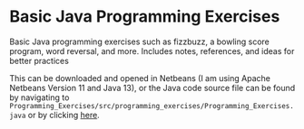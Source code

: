 # Basic Java Programming Exercises
 Basic Java programming exercises such as fizzbuzz, a bowling score program, word reversal, and more. Includes notes, references, and ideas for better practices
 
 This can be downloaded and opened in Netbeans (I am using Apache Netbeans Version 11 and Java 13), or the Java code source file can be found by navigating to ```Programming_Exercises/src/programming_exercises/Programming_Exercises.java``` or by clicking [here](Programming_Exercises/src/programming_exercises/Programming_Exercises.java).
